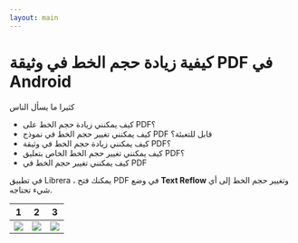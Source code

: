 ```yaml
---
layout: main
---
```


# كيفية زيادة حجم الخط في وثيقة PDF في Android

كثيرا ما يسأل الناس

* كيف يمكنني زيادة حجم الخط على PDF؟
* كيف يمكنني تغيير حجم الخط في نموذج PDF قابل للتعبئة؟
* كيف يمكنني زيادة حجم الخط في وثيقة PDF؟
* كيف يمكنني تغيير حجم الخط الخاص بتعليق PDF؟
* كيف يمكنني تغيير حجم الخط في PDF

في تطبيق Librera ، يمكنك فتح PDF في وضع **Text Reflow** وتغيير حجم الخط إلى أي شيء تحتاجه.

|1|2|3|
|-|-|-|
|![](1.png)|![](2.png)|![](3.png)|
